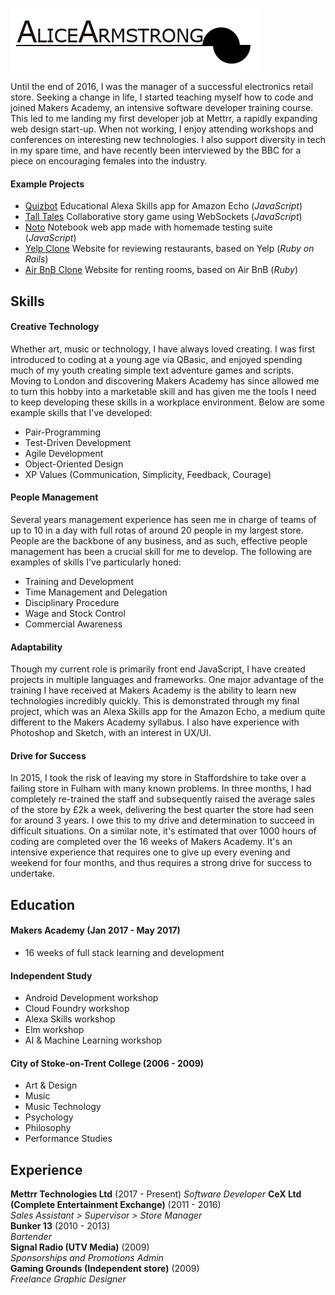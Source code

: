 ![Alice Armstrong](typobanner.png)

Until the end of 2016, I was the manager of a successful electronics retail store. Seeking a change in life, I started teaching myself how to code and joined Makers Academy, an intensive software developer training course. This led to me landing my first developer job at Mettrr, a rapidly expanding web design start-up. When not working, I enjoy attending workshops and conferences on interesting new technologies. I also support diversity in tech in my spare time, and have recently been interviewed by the BBC for a piece on encouraging females into the industry.

#### Example Projects
* [Quizbot](https://github.com/Noora-q/quizbot-alexa) Educational Alexa Skills app for Amazon Echo (_JavaScript_)
* [Tall Tales](https://github.com/nryn/TallTalesTheThird) Collaborative story game using WebSockets (_JavaScript_)
* [Noto](https://github.com/AliceArmstrong/notebook_js) Notebook web app made with homemade testing suite (_JavaScript_)
* [Yelp Clone](https://github.com/ayanit1/yelp_clone) Website for reviewing restaurants, based on Yelp (_Ruby on Rails_)
* [Air BnB Clone](https://github.com/allthatilk/MakersAirBnB_TeamSix) Website for renting rooms, based on Air BnB (_Ruby_)

## Skills

#### Creative Technology

Whether art, music or technology, I have always loved creating. I was first introduced to coding at a young age via QBasic, and enjoyed spending much of my youth creating simple text adventure games and scripts. Moving to London and discovering Makers Academy has since allowed me to turn this hobby into a marketable skill and has given me the tools I need to keep developing these skills in a workplace environment. Below are some example skills that I've developed:

* Pair-Programming
* Test-Driven Development
* Agile Development
* Object-Oriented Design
* XP Values (Communication, Simplicity, Feedback, Courage)

#### People Management

Several years management experience has seen me in charge of teams of up to 10 in a day with full rotas of around 20 people in my largest store. People are the backbone of any business, and as such, effective people management has been a crucial skill for me to develop. The following are examples of skills I've particularly honed:

* Training and Development
* Time Management and Delegation
* Disciplinary Procedure
* Wage and Stock Control
* Commercial Awareness

#### Adaptability

Though my current role is primarily front end JavaScript, I have created projects in multiple languages and frameworks. One major advantage of the training I have received at Makers Academy is the ability to learn new technologies incredibly quickly. This is demonstrated through my final project, which was an Alexa Skills app for the Amazon Echo, a medium quite different to the Makers Academy syllabus. I also have experience with Photoshop and Sketch, with an interest in UX/UI.

#### Drive for Success

In 2015, I took the risk of leaving my store in Staffordshire to take over a failing store in Fulham with many known problems. In three months, I had completely re-trained the staff and subsequently raised the average sales of the store by £2k a week, delivering the best quarter the store had seen for around 3 years. I owe this to my drive and determination to succeed in difficult situations. On a similar note, it's estimated that over 1000 hours of coding are completed over the 16 weeks of Makers Academy. It's an intensive experience that requires one to give up every evening and weekend for four months, and thus requires a strong drive for success to undertake.

## Education

#### Makers Academy (Jan 2017 - May 2017)

* 16 weeks of full stack learning and development

#### Independent Study

* Android Development workshop
* Cloud Foundry workshop
* Alexa Skills workshop
* Elm workshop
* AI & Machine Learning workshop

#### City of Stoke-on-Trent College (2006 - 2009)

* Art & Design
* Music
* Music Technology
* Psychology
* Philosophy
* Performance Studies

## Experience

**Mettrr Technologies Ltd** (2017 - Present)
*Software Developer*
**CeX Ltd (Complete Entertainment Exchange)** (2011 - 2016)    
*Sales Assistant > Supervisor > Store Manager*  
**Bunker 13** (2010 - 2013)   
*Bartender*  
**Signal Radio (UTV Media)** (2009)   
*Sponsorships and Promotions Admin*  
**Gaming Grounds (Independent store)** (2009)   
*Freelance Graphic Designer*  
